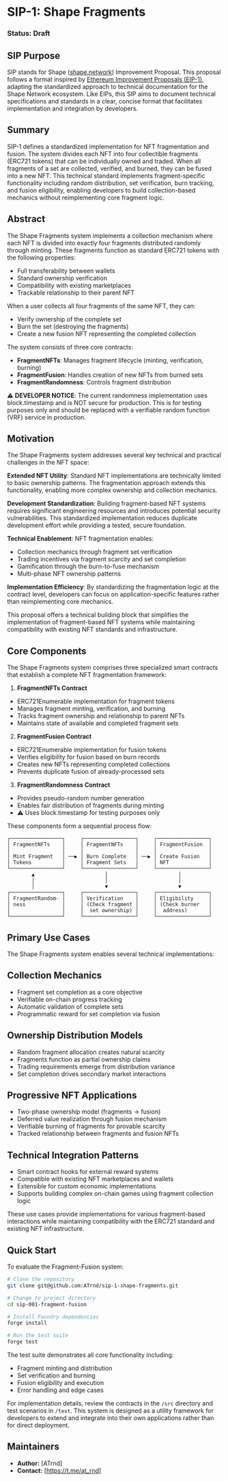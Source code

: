 # SIP-1: Shape Fragments

### Status: Draft

## SIP Purpose
SIP stands for Shape ([shape.network](https://shape.network/)) Improvement Proposal.
This proposal follows a format inspired by [Ethereum Improvement Proposals (EIP-1)](https://eips.ethereum.org/EIPS/eip-1), adapting the standardized approach to technical documentation for the Shape Network ecosystem. Like EIPs, this SIP aims to document technical specifications and standards in a clear, concise format that facilitates implementation and integration by developers.

## Summary
SIP-1 defines a standardized implementation for NFT fragmentation and fusion. The system divides each NFT into four collectible fragments (ERC721 tokens) that can be individually owned and traded. When all fragments of a set are collected, verified, and burned, they can be fused into a new NFT. This technical standard implements fragment-specific functionality including random distribution, set verification, burn tracking, and fusion eligibility, enabling developers to build collection-based mechanics without reimplementing core fragment logic.

## Abstract
The Shape Fragments system implements a collection mechanism where each NFT is divided into exactly four fragments distributed randomly through minting. These fragments function as standard ERC721 tokens with the following properties:

- Full transferability between wallets
- Standard ownership verification
- Compatibility with existing marketplaces
- Trackable relationship to their parent NFT

When a user collects all four fragments of the same NFT, they can:

- Verify ownership of the complete set
- Burn the set (destroying the fragments)
- Create a new fusion NFT representing the completed collection

The system consists of three core contracts:

- **FragmentNFTs**: Manages fragment lifecycle (minting, verification, burning)
- **FragmentFusion**: Handles creation of new NFTs from burned sets
- **FragmentRandomness**: Controls fragment distribution

⚠️ **DEVELOPER NOTICE**: The current randomness implementation uses block.timestamp and is NOT secure for production. This is for testing purposes only and should be replaced with a verifiable random function (VRF) service in production.

## Motivation
The Shape Fragments system addresses several key technical and practical challenges in the NFT space:

**Extended NFT Utility**: Standard NFT implementations are technically limited to basic ownership patterns. The fragmentation approach extends this functionality, enabling more complex ownership and collection mechanics.

**Development Standardization**: Building fragment-based NFT systems requires significant engineering resources and introduces potential security vulnerabilities. This standardized implementation reduces duplicate development effort while providing a tested, secure foundation.

**Technical Enablement**: NFT fragmentation enables:
- Collection mechanics through fragment set verification
- Trading incentives via fragment scarcity and set completion
- Gamification through the burn-to-fuse mechanism
- Multi-phase NFT ownership patterns

**Implementation Efficiency**: By standardizing the fragmentation logic at the contract level, developers can focus on application-specific features rather than reimplementing core mechanics.

This proposal offers a technical building block that simplifies the implementation of fragment-based NFT systems while maintaining compatibility with existing NFT standards and infrastructure.

## Core Components
The Shape Fragments system comprises three specialized smart contracts that establish a complete NFT fragmentation framework:

1. **FragmentNFTs Contract**

- ERC721Enumerable implementation for fragment tokens
- Manages fragment minting, verification, and burning
- Tracks fragment ownership and relationship to parent NFTs
- Maintains state of available and completed fragment sets


2. **FragmentFusion Contract**

- ERC721Enumerable implementation for fusion tokens
- Verifies eligibility for fusion based on burn records
- Creates new NFTs representing completed collections
- Prevents duplicate fusion of already-processed sets


3. **FragmentRandomness Contract**

- Provides pseudo-random number generation
- Enables fair distribution of fragments during minting
- ⚠️ Uses block.timestamp for testing purposes only

These components form a sequential process flow:

```
┌─────────────────┐     ┌─────────────────┐     ┌─────────────────┐
│ FragmentNFTs    │     │ FragmentNFTs    │     │ FragmentFusion  │
│                 │     │                 │     │                 │
│ Mint Fragment   │ ──▶ │ Burn Complete   │ ──▶ │ Create Fusion   │
│ Tokens          │     │ Fragment Sets   │     │ NFT             │
└─────────────────┘     └─────────────────┘     └─────────────────┘
        ▲                       │                       │
        │                       │                       │
        │                       ▼                       ▼
┌─────────────────┐     ┌─────────────────┐     ┌─────────────────┐
│ FragmentRandom- │     │ Verification    │     │ Eligibility     │
│ ness            │     │ (Check fragment │     │ (Check burner   │
│                 │     │  set ownership) │     │  address)       │
└─────────────────┘     └─────────────────┘     └─────────────────┘
```

## Primary Use Cases
The Shape Fragments system enables several technical implementations:

## Collection Mechanics

- Fragment set completion as a core objective
- Verifiable on-chain progress tracking
- Automatic validation of complete sets
- Programmatic reward for set completion via fusion

## Ownership Distribution Models

- Random fragment allocation creates natural scarcity
- Fragments function as partial ownership claims
- Trading requirements emerge from distribution variance
- Set completion drives secondary market interactions

## Progressive NFT Applications

- Two-phase ownership model (fragments → fusion)
- Deferred value realization through fusion mechanism
- Verifiable burning of fragments for provable scarcity
- Tracked relationship between fragments and fusion NFTs

## Technical Integration Patterns

- Smart contract hooks for external reward systems
- Compatible with existing NFT marketplaces and wallets
- Extensible for custom economic implementations
- Supports building complex on-chain games using fragment collection logic

These use cases provide implementations for various fragment-based interactions while maintaining compatibility with the ERC721 standard and existing NFT infrastructure.

## Quick Start
To evaluate the Fragment-Fusion system:
```bash
# Clone the repository
git clone git@github.com:ATrnd/sip-1-shape-fragments.git

# Change to project directory
cd sip-001-fragment-fusion

# Install Foundry dependencies
forge install

# Run the test suite
forge test
```

The test suite demonstrates all core functionality including:
- Fragment minting and distribution
- Set verification and burning
- Fusion eligibility and execution
- Error handling and edge cases

For implementation details, review the contracts in the `/src` directory and test scenarios in `/test`.
This system is designed as a utility framework for developers to extend and integrate into their own applications rather than for direct deployment.

## Maintainers

- **Author:** [ATrnd]
- **Contact:** [https://t.me/at_rnd]
